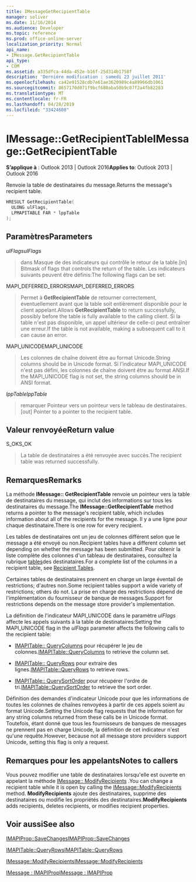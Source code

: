 ```yaml
---
title: IMessageGetRecipientTable
manager: soliver
ms.date: 11/16/2014
ms.audience: Developer
ms.topic: reference
ms.prod: office-online-server
localization_priority: Normal
api_name:
- IMessage.GetRecipientTable
api_type:
- COM
ms.assetid: a335dfca-44da-452e-b16f-25d314b1758f
description: 'Derniére modification : samedi 23 juillet 2011'
ms.openlocfilehash: ca42e91528cdb7e61ae3620989c4a89966db1061
ms.sourcegitcommit: 8657170d071f9bcf680aba50b9c07f2a4fb82283
ms.translationtype: MT
ms.contentlocale: fr-FR
ms.lasthandoff: 04/28/2019
ms.locfileid: "33424608"
---
```

# <a name="imessagegetrecipienttable"></a><span data-ttu-id="af669-103">IMessage::GetRecipientTable</span><span class="sxs-lookup"><span data-stu-id="af669-103">IMessage::GetRecipientTable</span></span>

  
  
<span data-ttu-id="af669-104">**S’applique à** : Outlook 2013 | Outlook 2016</span><span class="sxs-lookup"><span data-stu-id="af669-104">**Applies to**: Outlook 2013 | Outlook 2016</span></span> 
  
<span data-ttu-id="af669-105">Renvoie la table de destinataires du message.</span><span class="sxs-lookup"><span data-stu-id="af669-105">Returns the message's recipient table.</span></span>
  
```cpp
HRESULT GetRecipientTable(
  ULONG ulFlags,
  LPMAPITABLE FAR * lppTable
);
```

## <a name="parameters"></a><span data-ttu-id="af669-106">Paramètres</span><span class="sxs-lookup"><span data-stu-id="af669-106">Parameters</span></span>

 <span data-ttu-id="af669-107">_ulFlags_</span><span class="sxs-lookup"><span data-stu-id="af669-107">_ulFlags_</span></span>
  
> <span data-ttu-id="af669-108">dans Masque de des indicateurs qui contrôle le retour de la table.</span><span class="sxs-lookup"><span data-stu-id="af669-108">[in] Bitmask of flags that controls the return of the table.</span></span> <span data-ttu-id="af669-109">Les indicateurs suivants peuvent être définis:</span><span class="sxs-lookup"><span data-stu-id="af669-109">The following flags can be set:</span></span>
    
<span data-ttu-id="af669-110">MAPI_DEFERRED_ERRORS</span><span class="sxs-lookup"><span data-stu-id="af669-110">MAPI_DEFERRED_ERRORS</span></span> 
  
> <span data-ttu-id="af669-111">Permet à **GetRecipientTable** de retourner correctement, éventuellement avant que la table soit entièrement disponible pour le client appelant.</span><span class="sxs-lookup"><span data-stu-id="af669-111">Allows **GetRecipientTable** to return successfully, possibly before the table is fully available to the calling client.</span></span> <span data-ttu-id="af669-112">Si la table n'est pas disponible, un appel ultérieur de celle-ci peut entraîner une erreur.</span><span class="sxs-lookup"><span data-stu-id="af669-112">If the table is not available, making a subsequent call to it can cause an error.</span></span> 
    
<span data-ttu-id="af669-113">MAPI_UNICODE</span><span class="sxs-lookup"><span data-stu-id="af669-113">MAPI_UNICODE</span></span> 
  
> <span data-ttu-id="af669-114">Les colonnes de chaîne doivent être au format Unicode.</span><span class="sxs-lookup"><span data-stu-id="af669-114">String columns should be in Unicode format.</span></span> <span data-ttu-id="af669-115">Si l'indicateur MAPI_UNICODE n'est pas défini, les colonnes de chaîne doivent être au format ANSI.</span><span class="sxs-lookup"><span data-stu-id="af669-115">If the MAPI_UNICODE flag is not set, the string columns should be in ANSI format.</span></span>
    
 <span data-ttu-id="af669-116">_lppTable_</span><span class="sxs-lookup"><span data-stu-id="af669-116">_lppTable_</span></span>
  
> <span data-ttu-id="af669-117">remarquer Pointeur vers un pointeur vers le tableau de destinataires.</span><span class="sxs-lookup"><span data-stu-id="af669-117">[out] Pointer to a pointer to the recipient table.</span></span>
    
## <a name="return-value"></a><span data-ttu-id="af669-118">Valeur renvoyée</span><span class="sxs-lookup"><span data-stu-id="af669-118">Return value</span></span>

<span data-ttu-id="af669-119">S_OK</span><span class="sxs-lookup"><span data-stu-id="af669-119">S_OK</span></span> 
  
> <span data-ttu-id="af669-120">La table de destinataires a été renvoyée avec succès.</span><span class="sxs-lookup"><span data-stu-id="af669-120">The recipient table was returned successfully.</span></span>
    
## <a name="remarks"></a><span data-ttu-id="af669-121">Remarques</span><span class="sxs-lookup"><span data-stu-id="af669-121">Remarks</span></span>

<span data-ttu-id="af669-122">La méthode **IMessage:: GetRecipientTable** renvoie un pointeur vers la table de destinataires du message, qui inclut des informations sur tous les destinataires du message.</span><span class="sxs-lookup"><span data-stu-id="af669-122">The **IMessage::GetRecipientTable** method returns a pointer to the message's recipient table, which includes information about all of the recipients for the message.</span></span> <span data-ttu-id="af669-123">Il y a une ligne pour chaque destinataire.</span><span class="sxs-lookup"><span data-stu-id="af669-123">There is one row for every recipient.</span></span> 
  
<span data-ttu-id="af669-124">Les tables de destinataires ont un jeu de colonnes différent selon que le message a été envoyé ou non.</span><span class="sxs-lookup"><span data-stu-id="af669-124">Recipient tables have a different column set depending on whether the message has been submitted.</span></span> <span data-ttu-id="af669-125">Pour obtenir la liste complète des colonnes d'un tableau de destinataires, consultez la rubrique [tables](recipient-tables.md)des destinataires.</span><span class="sxs-lookup"><span data-stu-id="af669-125">For a complete list of the columns in a recipient table, see [Recipient Tables](recipient-tables.md).</span></span>
  
<span data-ttu-id="af669-126">Certaines tables de destinataires prennent en charge un large éventail de restrictions; d'autres non.</span><span class="sxs-lookup"><span data-stu-id="af669-126">Some recipient tables support a wide variety of restrictions; others do not.</span></span> <span data-ttu-id="af669-127">La prise en charge des restrictions dépend de l'implémentation du fournisseur de banque de messages.</span><span class="sxs-lookup"><span data-stu-id="af669-127">Support for restrictions depends on the message store provider's implementation.</span></span> 
  
<span data-ttu-id="af669-128">La définition de l'indicateur MAPI_UNICODE dans le paramètre _ulFlags_ affecte les appels suivants à la table de destinataires:</span><span class="sxs-lookup"><span data-stu-id="af669-128">Setting the MAPI_UNICODE flag in the  _ulFlags_ parameter affects the following calls to the recipient table:</span></span> 
  
- <span data-ttu-id="af669-129">[IMAPITable:: QueryColumns](imapitable-querycolumns.md) pour récupérer le jeu de colonnes.</span><span class="sxs-lookup"><span data-stu-id="af669-129">[IMAPITable::QueryColumns](imapitable-querycolumns.md) to retrieve the column set.</span></span> 
    
- <span data-ttu-id="af669-130">[IMAPITable:: QueryRows](imapitable-queryrows.md) pour extraire des lignes.</span><span class="sxs-lookup"><span data-stu-id="af669-130">[IMAPITable::QueryRows](imapitable-queryrows.md) to retrieve rows.</span></span> 
    
- <span data-ttu-id="af669-131">[IMAPITable:: QuerySortOrder](imapitable-querysortorder.md) pour récupérer l'ordre de tri.</span><span class="sxs-lookup"><span data-stu-id="af669-131">[IMAPITable::QuerySortOrder](imapitable-querysortorder.md) to retrieve the sort order.</span></span> 
    
<span data-ttu-id="af669-132">Définition des demandes d'indicateur Unicode pour que les informations de toutes les colonnes de chaînes renvoyées à partir de ces appels soient au format Unicode.</span><span class="sxs-lookup"><span data-stu-id="af669-132">Setting the Unicode flag requests that the information for any string columns returned from these calls be in Unicode format.</span></span> <span data-ttu-id="af669-133">Toutefois, étant donné que tous les fournisseurs de banques de messages ne prennent pas en charge Unicode, la définition de cet indicateur n'est qu'une requête.</span><span class="sxs-lookup"><span data-stu-id="af669-133">However, because not all message store providers support Unicode, setting this flag is only a request.</span></span>
  
## <a name="notes-to-callers"></a><span data-ttu-id="af669-134">Remarques pour les appelants</span><span class="sxs-lookup"><span data-stu-id="af669-134">Notes to callers</span></span>

<span data-ttu-id="af669-135">Vous pouvez modifier une table de destinataires lorsqu'elle est ouverte en appelant la méthode [IMessage:: ModifyRecipients](imessage-modifyrecipients.md) .</span><span class="sxs-lookup"><span data-stu-id="af669-135">You can change a recipient table while it is open by calling the [IMessage::ModifyRecipients](imessage-modifyrecipients.md) method.</span></span> <span data-ttu-id="af669-136">**ModifyRecipients** ajoute des destinataires, supprime des destinataires ou modifie les propriétés des destinataires.</span><span class="sxs-lookup"><span data-stu-id="af669-136">**ModifyRecipients** adds recipients, deletes recipients, or modifies recipient properties.</span></span> 
  
## <a name="see-also"></a><span data-ttu-id="af669-137">Voir aussi</span><span class="sxs-lookup"><span data-stu-id="af669-137">See also</span></span>



[<span data-ttu-id="af669-138">IMAPIProp::SaveChanges</span><span class="sxs-lookup"><span data-stu-id="af669-138">IMAPIProp::SaveChanges</span></span>](imapiprop-savechanges.md)
  
[<span data-ttu-id="af669-139">IMAPITable::QueryRows</span><span class="sxs-lookup"><span data-stu-id="af669-139">IMAPITable::QueryRows</span></span>](imapitable-queryrows.md)
  
[<span data-ttu-id="af669-140">IMessage::ModifyRecipients</span><span class="sxs-lookup"><span data-stu-id="af669-140">IMessage::ModifyRecipients</span></span>](imessage-modifyrecipients.md)
  
[<span data-ttu-id="af669-141">IMessage : IMAPIProp</span><span class="sxs-lookup"><span data-stu-id="af669-141">IMessage : IMAPIProp</span></span>](imessageimapiprop.md)

